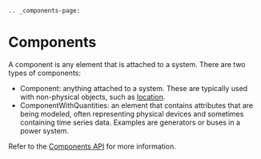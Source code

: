 ```{eval-rst}
.. _components-page:
```
# Components
A component is any element that is attached to a system. There are two types of components:

- Component: anything attached to a system. These are typically used with non-physical objects,
such as [location](#location).
- ComponentWithQuantities: an element that contains attributes that are being modeled, often
representing physical devices and sometimes containing time series data. Examples are generators
or buses in a power system.

Refer to the [Components API](#components-api) for more information.
